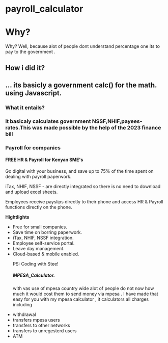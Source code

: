 # payroll_calculator

<h1> Why?</h1>
		<p>Why? Well, because alot of people dont understand percentage one its to pay to the government .</p>
<h2> How i did it?<h2>
  <p>
			 ... its basicly a government calc() for the math. using   Javascript. 
	</p>
<h3>What it entails?<h3>
  <p>
    it basicaly calculates government NSSF,NHIF,payees-rates.This was made possible by the help of the 2023 finance bill 
<h3>Payroll for companies</h3>
 <p>
 <h4>FREE HR & Payroll for Kenyan SME's</h4>
 </p>
 <p>
 Go digital with your business, and save up to 75% of the time spent on dealing with payroll paperwork. 
 </p>
 <p>
 iTax, NHIF, NSSF - are directly integrated so there is no need to download and upload excel sheets.
 </p>
 <p>
 Employees receive payslips directly to their phone and access HR &amp; Payroll functions directly on the phone.
 </p>
 <strong>Hightlights</strong><br>
 <ul>
 <li> Free for small companies.</li>
 <li> Save time on borring paperwork.</li>
 <li> iTax, NHIF, NSSF integration.</li>
 <li> Employee self-service portal.</li>
 <li> Leave day management.</li>
 <li> Cloud-based &amp; mobile enabled.</li>
  <p>
		<p>PS: Coding with Stee!</p>
<h5> MPESA_Calculator.</h5>
<p>
	with vas use of mpesa country wide alot of people do not now how much it would cost them to send money via mpesa . I have made that easy for you with my mpesa calculator , it calculators all charges including
	<li>withdrawal</li>
	<li>transfers mpesa users</li>
	<li>transfers to other networks</li>
	<li>transfers to unregesterd users</li>
	<li>ATM</li>
	
</p>
